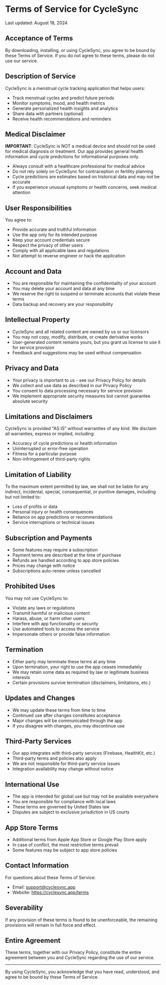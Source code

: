 # Terms of Service for CycleSync

Last updated: August 18, 2024

## Acceptance of Terms

By downloading, installing, or using CycleSync, you agree to be bound by these Terms of Service. If you do not agree to these terms, please do not use our service.

## Description of Service

CycleSync is a menstrual cycle tracking application that helps users:
- Track menstrual cycles and predict future periods
- Monitor symptoms, mood, and health metrics
- Generate personalized health insights and analytics
- Share data with partners (optional)
- Receive health recommendations and reminders

## Medical Disclaimer

**IMPORTANT**: CycleSync is NOT a medical device and should not be used for medical diagnosis or treatment. Our app provides general health information and cycle predictions for informational purposes only.

- Always consult with a healthcare professional for medical advice
- Do not rely solely on CycleSync for contraception or fertility planning
- Cycle predictions are estimates based on historical data and may not be accurate
- If you experience unusual symptoms or health concerns, seek medical attention

## User Responsibilities

You agree to:
- Provide accurate and truthful information
- Use the app only for its intended purpose
- Keep your account credentials secure
- Respect the privacy of other users
- Comply with all applicable laws and regulations
- Not attempt to reverse engineer or hack the application

## Account and Data

- You are responsible for maintaining the confidentiality of your account
- You may delete your account and data at any time
- We reserve the right to suspend or terminate accounts that violate these terms
- Data backup and recovery are your responsibility

## Intellectual Property

- CycleSync and all related content are owned by us or our licensors
- You may not copy, modify, distribute, or create derivative works
- User-generated content remains yours, but you grant us license to use it for service provision
- Feedback and suggestions may be used without compensation

## Privacy and Data

- Your privacy is important to us - see our Privacy Policy for details
- We collect and use data as described in our Privacy Policy
- You consent to data processing necessary for service provision
- We implement appropriate security measures but cannot guarantee absolute security

## Limitations and Disclaimers

CycleSync is provided "AS IS" without warranties of any kind. We disclaim all warranties, express or implied, including:
- Accuracy of cycle predictions or health information
- Uninterrupted or error-free operation
- Fitness for a particular purpose
- Non-infringement of third-party rights

## Limitation of Liability

To the maximum extent permitted by law, we shall not be liable for any indirect, incidental, special, consequential, or punitive damages, including but not limited to:
- Loss of profits or data
- Personal injury or health consequences
- Reliance on app predictions or recommendations
- Service interruptions or technical issues

## Subscription and Payments

- Some features may require a subscription
- Payment terms are described at the time of purchase
- Refunds are handled according to app store policies
- Prices may change with notice
- Subscriptions auto-renew unless cancelled

## Prohibited Uses

You may not use CycleSync to:
- Violate any laws or regulations
- Transmit harmful or malicious content
- Harass, abuse, or harm other users
- Interfere with app functionality or security
- Use automated tools to access the service
- Impersonate others or provide false information

## Termination

- Either party may terminate these terms at any time
- Upon termination, your right to use the app ceases immediately
- We may retain some data as required by law or legitimate business interests
- Certain provisions survive termination (disclaimers, limitations, etc.)

## Updates and Changes

- We may update these terms from time to time
- Continued use after changes constitutes acceptance
- Major changes will be communicated through the app
- If you disagree with changes, you may discontinue use

## Third-Party Services

- Our app integrates with third-party services (Firebase, HealthKit, etc.)
- Third-party terms and policies also apply
- We are not responsible for third-party service issues
- Integration availability may change without notice

## International Use

- The app is intended for global use but may not be available everywhere
- You are responsible for compliance with local laws
- These terms are governed by United States law
- Disputes are subject to exclusive jurisdiction in US courts

## App Store Terms

- Additional terms from Apple App Store or Google Play Store apply
- In case of conflict, the most restrictive terms prevail
- Some features may be subject to app store policies

## Contact Information

For questions about these Terms of Service:
- Email: support@cyclesync.app
- Website: https://cyclesync.app/terms

## Severability

If any provision of these terms is found to be unenforceable, the remaining provisions will remain in full force and effect.

## Entire Agreement

These terms, together with our Privacy Policy, constitute the entire agreement between you and CycleSync regarding the use of our service.

---

By using CycleSync, you acknowledge that you have read, understood, and agree to be bound by these Terms of Service.
